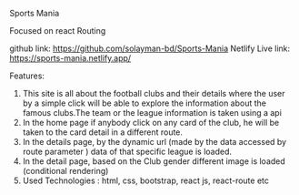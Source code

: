 Sports Mania

Focused on react Routing

github link: https://github.com/solayman-bd/Sports-Mania
Netlify Live link: https://sports-mania.netlify.app/

Features:

1. This site is all about the football clubs and their details where the user by a simple click will be able to explore the information about the famous clubs.The team or the league information is taken using a api
2. In the home page if anybody click on any card of the club, he will be taken to the card detail in a different route.
3. In the details page, by the dynamic url (made by the data accessed by route parameter ) data of that specific league is loaded.
4. In the detail page, based on the Club gender different image is loaded (conditional rendering)
5. Used Technologies : html, css, bootstrap, react js, react-route etc
